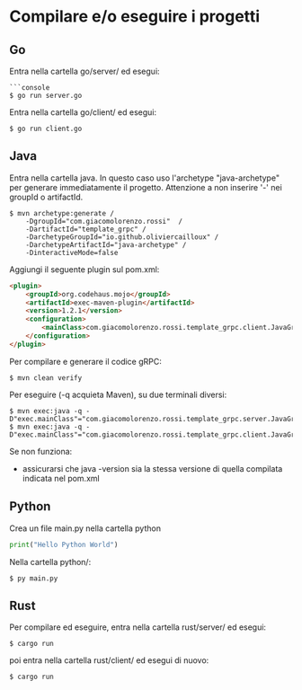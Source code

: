 # Compilare e/o eseguire i progetti 
## Go
Entra nella cartella go/server/ ed esegui:
```
```console
$ go run server.go
```
Entra nella cartella go/client/ ed esegui:
```console
$ go run client.go
```
## Java
Entra nella cartella java.
In questo caso uso l'archetype "java-archetype" per generare immediatamente il progetto. Attenzione a non inserire '-' nei groupId o artifactId.

```console
$ mvn archetype:generate /
    -DgroupId="com.giacomolorenzo.rossi"  /
    -DartifactId="template_grpc" /
    -DarchetypeGroupId="io.github.oliviercailloux" /
    -DarchetypeArtifactId="java-archetype" /
    -DinteractiveMode=false
```

Aggiungi il seguente plugin sul pom.xml:

```markdown
<plugin>
    <groupId>org.codehaus.mojo</groupId>
    <artifactId>exec-maven-plugin</artifactId>
    <version>1.2.1</version>
    <configuration>
        <mainClass>com.giacomolorenzo.rossi.template_grpc.client.JavaGrpcClient</mainClass> <!-- Cambia qui se necessario -->
    </configuration>
</plugin>
```

Per compilare e generare il codice gRPC:

```console
$ mvn clean verify
```

Per eseguire (-q acquieta Maven), su due terminali diversi:
```console
$ mvn exec:java -q -D"exec.mainClass"="com.giacomolorenzo.rossi.template_grpc.server.JavaGrpcServer"
$ mvn exec:java -q -D"exec.mainClass"="com.giacomolorenzo.rossi.template_grpc.client.JavaGrpcClient"
```

Se non funziona:
- assicurarsi che java -version sia la stessa versione di quella compilata indicata nel pom.xml
## Python
Crea un file main.py nella cartella python

```python
print("Hello Python World")
```
Nella cartella python/:

```console
$ py main.py
```
## Rust
Per compilare ed eseguire, entra nella cartella rust/server/ ed esegui:
```console
$ cargo run
```
poi entra nella cartella rust/client/ ed esegui di nuovo:
```console
$ cargo run
```
